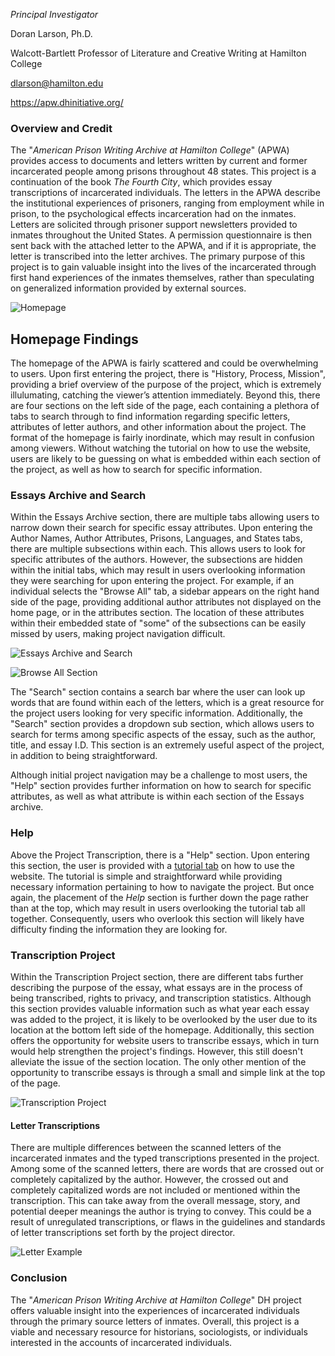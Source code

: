 *Principal Investigator*

Doran Larson, Ph.D.

Walcott-Bartlett Professor of Literature and Creative Writing at Hamilton College

dlarson@hamilton.edu

https://apw.dhinitiative.org/


### Overview and Credit
The "*American Prison Writing Archive at Hamilton College*" (APWA) provides access to documents and letters written by current and former incarcerated people among prisons throughout 48 states. This project is a continuation of the book *The Fourth City*, which provides essay transcriptions of incarcerated individuals. The letters in the APWA describe the institutional experiences of prisoners, ranging from employment while in prison, to the psychological effects incarceration had on the inmates. Letters are solicited through prisoner support newsletters provided to inmates throughout the United States. A permission questionnaire is then sent back with the attached letter to the APWA, and if it is appropriate, the letter is transcribed into the letter archives. The primary purpose of this project is to gain valuable insight into the lives of the incarcerated through first hand experiences of the inmates themselves, rather than speculating on generalized information provided by external sources.


![Homepage](https://dtasselli246.github.io/Dominic-Tasselli-CNU/images/homepage.png)


## Homepage Findings
The homepage of the APWA is fairly scattered and could be overwhelming to users. Upon first entering the project, there is "History, Process, Mission", providing a brief overview of the purpose of the project, which is extremely illulumating, catching the viewer’s attention immediately. Beyond this, there are four sections on the left side of the page, each containing a plethora of tabs to search through to find information regarding specific letters, attributes of letter authors, and other information about the project. The format of the homepage is fairly inordinate, which may result in confusion among viewers. Without watching the tutorial on how to use the website, users are likely to be guessing on what is embedded within each section of the project, as well as how to search for specific information. 


### Essays Archive and Search 
Within the Essays Archive section, there are multiple tabs allowing users to narrow down their search for specific essay attributes. Upon entering the Author Names, Author Attributes, Prisons, Languages, and States tabs, there are multiple subsections within each. This allows users to look for specific attributes of the authors. However, the subsections are hidden within the initial tabs, which may result in users overlooking information they were searching for upon entering the project. For example, if an individual selects the "Browse All" tab, a sidebar appears on the right hand side of the page, providing additional author attributes not displayed on the home page, or in the attributes section. The location of these attributes within their embedded state of "some" of the subsections can be easily missed by users, making project navigation difficult.


![Essays Archive and Search](https://dtasselli246.github.io/Dominic-Tasselli-CNU/images/left.png)


![Browse All Section](https://dtasselli246.github.io/Dominic-Tasselli-CNU/images/browseall.png)


The "Search" section contains a search bar where the user can look up words that are found within each of the letters, which is a great resource for the project users looking for very specific information. Additionally, the "Search" section provides a dropdown sub section, which allows users to search for terms among specific aspects of the essay, such as the author, title, and  essay I.D. This section is an extremely useful aspect of the project, in addition to being straightforward.


 Although initial project navigation may be a challenge to most users, the "Help" section provides further information on how to search for specific attributes, as well as what attribute is within each section of the Essays archive.


### Help
Above the Project Transcription, there is a "Help" section. Upon entering this section, the user is provided with a [tutorial tab](https://apw.dhinitiative.org/sites/all/custom/videos/apwa-tutorial.mp4) on how to use the website. The tutorial is simple and straightforward while providing necessary information pertaining to how to navigate the project. But once again, the placement of the *Help* section is further down the page rather than at the top, which may result in users overlooking the tutorial tab all together. Consequently, users who overlook this section will likely have difficulty finding the information they are looking for.


### Transcription Project
Within the Transcription Project section, there are different tabs further describing the purpose of the essay, what essays are in the process of being transcribed, rights to privacy, and transcription statistics. Although this section provides valuable information such as what year each essay was added to the project, it is likely to be overlooked by the user due to its location at the bottom left side of the homepage. Additionally, this section offers the opportunity for website users to transcribe essays, which in turn would help strengthen the project's findings. However, this still doesn't alleviate the issue of the section location. The only other mention of the opportunity to transcribe essays is through a small and simple link at the top of the page.


![Transcription Project](https://dtasselli246.github.io/Dominic-Tasselli-CNU/images/transcriptionproject.png)


#### Letter Transcriptions
There are multiple differences between the scanned letters of the incarcerated inmates and the typed transcriptions presented in the project. Among some of the scanned letters, there are words that are crossed out or completely capitalized by the author. However, the crossed out and completely capitalized words are not included or mentioned within the transcription. This can take away from the overall message, story, and potential deeper meanings the author is trying to convey. This could be a result of unregulated transcriptions, or flaws in the guidelines and standards of letter transcriptions set forth by the project director.


![Letter Example](https://dtasselli246.github.io/Dominic-Tasselli-CNU/images/crossandcaps.png)


### Conclusion
The "*American Prison Writing Archive at Hamilton College*" DH project offers valuable insight into the experiences of incarcerated individuals through the primary source letters of inmates. Overall, this project is a viable and necessary resource for historians, sociologists, or individuals interested in the accounts of incarcerated individuals.

